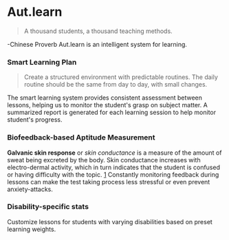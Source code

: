 # Aut.learn
>A thousand students, a thousand teaching methods.

-Chinese Proverb
Aut.learn is an intelligent system for learning.

### Smart Learning Plan
>Create a structured environment with predictable routines. The daily routine should be the same from day to day, with small changes.

The smart learning system provides consistent assessment between lessons, helping us to monitor the student's grasp on subject matter.
A summarized report is generated for each learning session to help monitor student's progress.
 
### Biofeedback-based Aptitude Measurement
**Galvanic skin response** or *skin conductance* is a measure of the amount of sweat being excreted by the body. Skin conductance increases with electro-dermal activity, which in turn indicates that the student is confused or having difficulty with the topic. [1] Constantly monitoring feedback during lessons can make the test taking process less stressful or even prevent anxiety-attacks.

### Disability-specific stats
Customize lessons for students with varying disabilities based on preset learning weights. 


###   

[1]:http://www.springer.com/gp/book/9781461411253